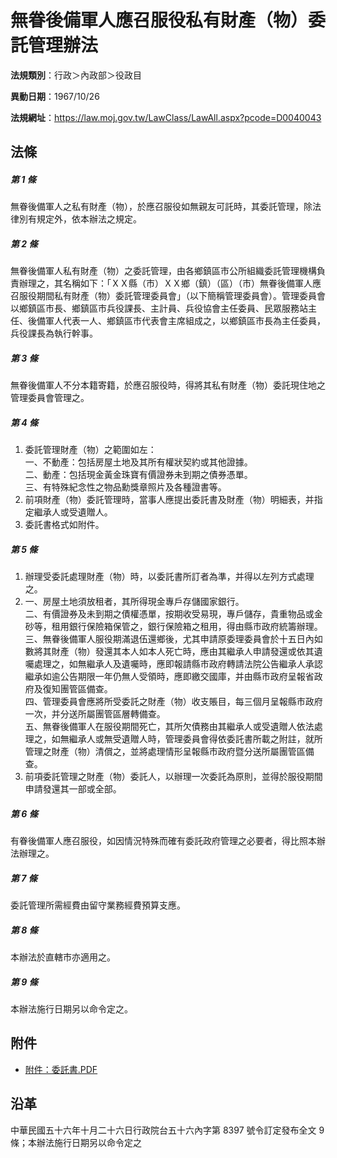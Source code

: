 # 無眷後備軍人應召服役私有財產（物）委託管理辦法




**法規類別**：行政＞內政部＞役政目

**異動日期**：1967/10/26  

**法規網址**：https://law.moj.gov.tw/LawClass/LawAll.aspx?pcode=D0040043



## 法條
##### 第 1 條
無眷後備軍人之私有財產（物），於應召服役如無親友可託時，其委託管理，除法律別有規定外，依本辦法之規定。

##### 第 2 條
無眷後備軍人私有財產（物）之委託管理，由各鄉鎮區市公所組織委託管理機構負責辦理之，其名稱如下：「ＸＸ縣（市）ＸＸ鄉（鎮）（區）（市）無眷後備軍人應召服役期間私有財產（物）委託管理委員會」（以下簡稱管理委員會）。管理委員會以鄉鎮區市長、鄉鎮區市兵役課長、主計員、兵役協會主任委員、民眾服務站主任、後備軍人代表一人、鄉鎮區市代表會主席組成之，以鄉鎮區市長為主任委員，兵役課長為執行幹事。

##### 第 3 條
無眷後備軍人不分本籍寄籍，於應召服役時，得將其私有財產（物）委託現住地之管理委員會管理之。

##### 第 4 條
1. 委託管理財產（物）之範圍如左：  
一、不動產：包括房屋土地及其所有權狀契約或其他證據。  
二、動產：包括現金黃金珠寶有價證券未到期之債券憑單。  
三、有特殊紀念性之物品勳獎章照片及各種證書等。
1. 前項財產（物）委託管理時，當事人應提出委託書及財產（物）明細表，并指定繼承人或受遺贈人。
1. 委託書格式如附件。

##### 第 5 條
1. 辦理受委託處理財產（物）時，以委託書所訂者為準，并得以左列方式處理之。
1. 一、房屋土地須放租者，其所得現金專戶存儲國家銀行。  
二、有價證券及未到期之債權憑單，按期收受易現，專戶儲存，貴重物品或金砂等，租用銀行保險箱保管之，銀行保險箱之租用，得由縣市政府統籌辦理。  
三、無眷後備軍人服役期滿退伍還鄉後，尤其申請原委理委員會於十五日內如數將其財產（物）發還其本人如本人死亡時，應由其繼承人申請發還或依其遺囑處理之，如無繼承人及遺囑時，應即報請縣市政府轉請法院公告繼承人承認繼承如逾公告期限一年仍無人受領時，應即繳交國庫，并由縣市政府呈報省政府及復知團管區備查。  
四、管理委員會應將所受委託之財產（物）收支賬目，每三個月呈報縣市政府一次，并分送所屬團管區層轉備查。  
五、無眷後備軍人在服役期間死亡，其所欠債務由其繼承人或受遺贈人依法處理之，如無繼承人或無受遺贈人時，管理委員會得依委託書所載之附註，就所管理之財產（物）清償之，並將處理情形呈報縣市政府暨分送所屬團管區備查。
1. 前項委託管理之財產（物）委託人，以辦理一次委託為原則，並得於服役期間申請發還其一部或全部。

##### 第 6 條
有眷後備軍人應召服役，如因情況特殊而確有委託政府管理之必要者，得比照本辦法辦理之。

##### 第 7 條
委託管理所需經費由留守業務經費預算支應。

##### 第 8 條
本辦法於直轄市亦適用之。

##### 第 9 條
本辦法施行日期另以命令定之。
## 附件
* [附件：委託書.PDF](https://law.moj.gov.tw/LawClass/LawGetFile.ashx?FileId=0000099288)
## 沿革
中華民國五十六年十月二十六日行政院台五十六內字第 8397 號令訂定發布全文 9  條；本辦法施行日期另以命令定之
